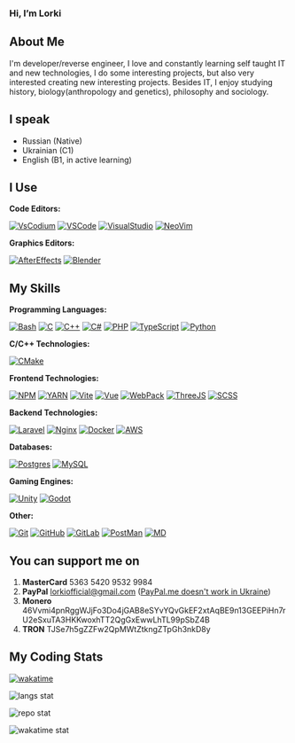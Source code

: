 ### Hi, I’m Lorki

## About Me

I'm developer/reverse engineer, I love and constantly learning self taught IT and new technologies, I do some interesting projects, but also very interested creating new interesting projects.
Besides IT, I enjoy studying history, biology(anthropology and genetics), philosophy and sociology.

## I speak

- Russian (Native)
- Ukrainian (C1)
- English (B1, in active learning)

## I Use

**Code Editors:**

[![VsCodium](https://skillicons.dev/icons?i=vscodium)](https://vscodium.com/)
[![VSCode](https://skillicons.dev/icons?i=vscode)](https://code.visualstudio.com/)
[![VisualStudio](https://skillicons.dev/icons?i=visualstudio)](https://visualstudio.com/) 
[![NeoVim](https://skillicons.dev/icons?i=neovim)](https://neovim.io/)

**Graphics Editors:**

[![AfterEffects](https://skillicons.dev/icons?i=aftereffects)](https://www.adobe.com/products/aftereffects.html)
[![Blender](https://skillicons.dev/icons?i=blender)](https://www.blender.org/)

## My Skills

**Programming Languages:**

[![Bash](https://skillicons.dev/icons?i=bash)](https://en.wikipedia.org/wiki/Bash_(Unix_shell))
[![C](https://skillicons.dev/icons?i=c)](https://en.wikipedia.org/wiki/C_(programming_language))
[![C++](https://skillicons.dev/icons?i=cpp)](https://en.wikipedia.org/wiki/C%2B%2B)
[![C#](https://skillicons.dev/icons?i=cs)](https://en.wikipedia.org/wiki/C_Sharp_(programming_language))
[![PHP](https://skillicons.dev/icons?i=php)](https://www.php.net/)
[![TypeScript](https://skillicons.dev/icons?i=ts)](https://www.typescriptlang.org/)
[![Python](https://skillicons.dev/icons?i=python)](https://www.python.org/)

**C/C++ Technologies:**

[![CMake](https://skillicons.dev/icons?i=cmake)](https://cmake.org/)

**Frontend Technologies:**

[![NPM](https://skillicons.dev/icons?i=npm)](https://www.npmjs.com/)
[![YARN](https://skillicons.dev/icons?i=yarn)](https://yarnpkg.com/)
[![Vite](https://skillicons.dev/icons?i=vite)](https://vitejs.dev/)
[![Vue](https://skillicons.dev/icons?i=vue)](https://vuejs.org/)
[![WebPack](https://skillicons.dev/icons?i=webpack)](https://webpack.js.org/)
[![ThreeJS](https://skillicons.dev/icons?i=threejs)](https://threejs.org/)
[![SCSS](https://skillicons.dev/icons?i=scss)](https://sass-lang.com/)

**Backend Technologies:**

[![Laravel](https://skillicons.dev/icons?i=laravel)](https://laravel.com/)
[![Nginx](https://skillicons.dev/icons?i=nginx)](https://nginx.org/en/)
[![Docker](https://skillicons.dev/icons?i=docker)](https://www.docker.com/)
[![AWS](https://skillicons.dev/icons?i=aws)](https://aws.amazon.com/)

**Databases:**

[![Postgres](https://skillicons.dev/icons?i=postgres)](https://www.postgresql.org/)
[![MySQL](https://skillicons.dev/icons?i=mysql)](https://www.mysql.com/)

**Gaming Engines:**

[![Unity](https://skillicons.dev/icons?i=unity)](https://unity.com/)
[![Godot](https://skillicons.dev/icons?i=godot)](https://godotengine.org/)

**Other:**

[![Git](https://skillicons.dev/icons?i=git)](https://www.git-scm.com/)
[![GitHub](https://skillicons.dev/icons?i=github)](https://github.com/)
[![GitLab](https://skillicons.dev/icons?i=gitlab)](https://about.gitlab.com/)
[![PostMan](https://skillicons.dev/icons?i=postman)](https://www.postman.com/)
[![MD](https://skillicons.dev/icons?i=md)](https://www.markdownguide.org/basic-syntax/)


## You can support me on

1. **MasterCard** 5363 5420 9532 9984
2. **PayPal** lorkiofficial@gmail.com ([PayPal.me doesn't work in Ukraine](https://www.paypal.com/paypalme/pages/countries))
3. **Monero** 46Vvmi4pnRggWJjFo3Do4jGAB8eSYvYQvGkEF2xtAqBE9n13GEEPiHn7rU2eSxuTA3HKKwoxhTT2QgGxEwwLhTL99pSbZ4B
4. **TRON** TJSe7h5gZZFw2QpMWtZtkngZTpGh3nkD8y

## My Coding Stats

[![wakatime](https://wakatime.com/badge/user/3aa1301f-9dfd-4543-bcdf-91d0911648d2.svg)](https://wakatime.com/@3aa1301f-9dfd-4543-bcdf-91d0911648d2)

![langs stat](https://github-readme-stats-sigma-sandy.vercel.app//api/top-langs/?username=LorkiVG&theme=tokyonight&langs_count=10&layout=compact&border_color=181825&bg_color=181825&icon_color=6189da)

![repo stat](https://github-readme-stats-sigma-sandy.vercel.app/api?username=LorkiVG&theme=tokyonight&show_icons=true&count_private=true&count_private=true&border_color=181825&bg_color=181825&icon_color=6189da)

![wakatime stat](https://github-readme-stats-sigma-sandy.vercel.app/api/wakatime?username=lorki&theme=tokyonight&langs_count=10&layout=compact&border_color=181825&bg_color=181825&icon_color=6189da)
